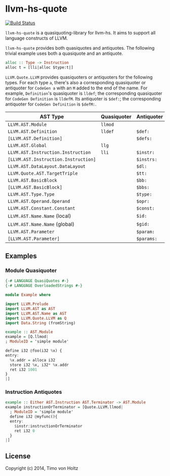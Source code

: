 llvm-hs-quote
=============

[![Build Status](https://travis-ci.org/llvm-hs/llvm-hs-quote.svg?branch=master)](https://travis-ci.org/llvm-hs/llvm-hs-quote)

`llvm-hs-quote` is a quasiquoting-library for llvm-hs.  It aims to support
all language constructs of LLVM.

`llvm-hs-quote` provides both quasiquotes and antiquotes. The following trivial
example uses both a quasiquote and an antiquote.

```haskell
alloc :: Type -> Instruction
alloc t = [lli|alloc $type:t|]
```

`LLVM.Quote.LLVM` provides quasiquoters or antiquoters for the following types.
For each type `a`, there's also a corresponding quasiquoter or antiquoter for
`CodeGen a` with an `M` added to the end of the name. For example,
`Definition`'s quasiquoter is `lldef`; the corresponding quasiquoter for
`CodeGen Definition` is `lldefM`. Its antiquoter is `$def:`; the corresponding
antiquoter for `CodeGen Definition` is `$defM:`.

AST Type                             | Quasiquoter | Antiquoter
-------------------------------------| ----------- | ----------
`LLVM.AST.Module`                    | `llmod`     |
`LLVM.AST.Definition`                | `lldef`     | `$def:`
`[LLVM.AST.Definition]`              |             | `$defs:`
`LLVM.AST.Global`                    | `llg`       |
`LLVM.AST.Instruction.Instruction`   | `lli`       | `$instr:`
`[LLVM.AST.Instruction.Instruction]` |             | `$instrs:`
`LLVM.AST.DataLayout.DataLayout`     |             | `$dl:`
`LLVM.Quote.AST.TargetTriple`        |             | `$tt:`
`LLVM.AST.BasicBlock`                |             | `$bb:`
`[LLVM.AST.BasicBlock]`              |             | `$bbs:`
`LLVM.AST.Type.Type`                 |             | `$type:`
`LLVM.AST.Operand.Operand`           |             | `$opr:`
`LLVM.AST.Constant.Constant`         |             | `$const:`
`LLVM.AST.Name.Name` (local)         |             | `$id:`
`LLVM.AST.Name.Name` (global)        |             | `$gid:`
`LLVM.AST.Parameter`                 |             | `$param:`
`[LLVM.AST.Parameter]`               |             | `$params:`

Examples
--------

### Module Quasiquoter

```haskell
{-# LANGUAGE QuasiQuotes #-}
{-# LANGUAGE OverloadedStrings #-}

module Example where

import LLVM.Prelude
import LLVM.AST as AST
import LLVM.AST.Name as AST
import LLVM.Quote.LLVM as Q
import Data.String (fromString)

example :: AST.Module
example = [Q.llmod|
; ModuleID = 'simple module'

define i32 @foo(i32 %x) {
entry:
  %x.addr = alloca i32
  store i32 %x, i32* %x.addr
  ret i32 1001
}
|]
```

### Instruction Antiquotes

```haskell
example :: Either AST.Instruction AST.Terminator -> AST.Module
example instructionOrTerminator = [Quote.LLVM.llmod|
  ; ModuleID = 'simple module'
  define i32 @myfunc(){
  entry:
    $instr:instructionOrTerminator
    ret i32 0
  }
|]
```

License
-------

Copyright (c) 2014, Timo von Holtz
